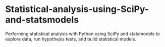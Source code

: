 # Statistical-analysis-using-SciPy-and-statsmodels
Performing statistical analysis with Python using SciPy and statsmodels to explore data, run hypothesis tests, and build statistical models.
